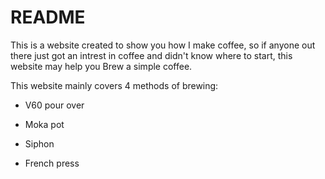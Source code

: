 # README

This is a website created to show you how I make coffee, so if anyone out there just got an intrest in coffee and didn't know where to start, this website may help you Brew a simple coffee.

This website mainly covers 4  methods of brewing:

* V60 pour over

* Moka pot

* Siphon

* French press

